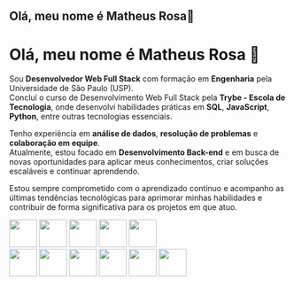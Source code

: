 ## Olá, meu nome é Matheus Rosa👋

# Olá, meu nome é Matheus Rosa 👋

Sou **Desenvolvedor Web Full Stack** com formação em **Engenharia** pela Universidade de São Paulo (USP).  
Concluí o curso de Desenvolvimento Web Full Stack pela **Trybe - Escola de Tecnologia**, onde desenvolvi habilidades práticas em **SQL**, **JavaScript**, **Python**, entre outras tecnologias essenciais.  

Tenho experiência em **análise de dados**, **resolução de problemas** e **colaboração em equipe**.  
Atualmente, estou focado em **Desenvolvimento Back-end** e em busca de novas oportunidades para aplicar meus conhecimentos, criar soluções escaláveis e continuar aprendendo.  

Estou sempre comprometido com o aprendizado contínuo e acompanho as últimas tendências tecnológicas para aprimorar minhas habilidades e contribuir de forma significativa para os projetos em que atuo.  



<div>
<img src="https://cdn.jsdelivr.net/gh/devicons/devicon@latest/icons/python/python-original.svg" width='50' heigth='50'/>
<img src="https://cdn.jsdelivr.net/gh/devicons/devicon@latest/icons/javascript/javascript-original.svg"  width='50' heigth='50' />
<img src="https://cdn.jsdelivr.net/gh/devicons/devicon@latest/icons/typescript/typescript-original.svg" width='50' heigth='50' />
<img src="https://cdn.jsdelivr.net/gh/devicons/devicon@latest/icons/html5/html5-original.svg" width='50' heigth='50'/>          
<img src="https://cdn.jsdelivr.net/gh/devicons/devicon@latest/icons/css3/css3-original.svg" width='50' heigth='50'/>
      
</div>
<div>
<img src="https://cdn.jsdelivr.net/gh/devicons/devicon@latest/icons/mongodb/mongodb-original.svg" width='50' heigth='50' />
<img src="https://cdn.jsdelivr.net/gh/devicons/devicon@latest/icons/mysql/mysql-original-wordmark.svg" width='50' heigth='50' />
<img src="https://cdn.jsdelivr.net/gh/devicons/devicon@latest/icons/docker/docker-original-wordmark.svg" width='50' heigth='50' />
<img src="https://cdn.jsdelivr.net/gh/devicons/devicon@latest/icons/nestjs/nestjs-original.svg" width='50' heigth='50'/>
<img src="https://cdn.jsdelivr.net/gh/devicons/devicon@latest/icons/express/express-original-wordmark.svg" width='50' heigth='50'/>
<img src="https://cdn.jsdelivr.net/gh/devicons/devicon@latest/icons/postgresql/postgresql-original-wordmark.svg" width='50' heigth='50'/>
</div>
